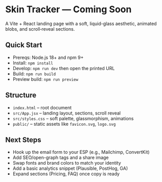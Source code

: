 # Skin Tracker — Coming Soon

A Vite + React landing page with a soft, liquid-glass aesthetic, animated blobs, and scroll‑reveal sections.

## Quick Start

- Prereqs: Node.js 18+ and npm 9+
- Install: `npm install`
- Develop: `npm run dev` then open the printed URL
- Build: `npm run build`
- Preview build: `npm run preview`

## Structure

- `index.html` – root document
- `src/App.jsx` – landing layout, sections, scroll reveal
- `src/styles.css` – soft palette, glassmorphism, animations
- `public/` – static assets like `favicon.svg`, `logo.svg`

## Next Steps

- Hook up the email form to your ESP (e.g., Mailchimp, ConvertKit)
- Add SEO/open-graph tags and a share image
- Swap fonts and brand colors to match your identity
- Add a basic analytics snippet (Plausible, PostHog, GA)
 - Expand sections (Pricing, FAQ) once copy is ready
